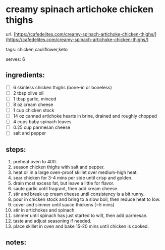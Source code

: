 # creamy spinach artichoke chicken thighs
url: [https://cafedelites.com/creamy-spinach-artichoke-chicken-thighs/](https://cafedelites.com/creamy-spinach-artichoke-chicken-thighs/)

tags:  chicken,cauliflower,keto

serves: 6

## ingredients:
- [ ] 6 skinless chicken thighs (bone-in or boneless)
- [ ] 2 tbsp olive oil
- [ ] 1 tbsp garlic, minced
- [ ] 8 oz cream cheese
- [ ] 1 cup chicken stock
- [ ] 14 oz canned artichoke hearts in brine, drained and roughly chopped
- [ ] 4 cups baby spinach leaves
- [ ] 0.25 cup parmesan cheese
- [ ] salt and pepper

## steps:
1.  preheat oven to 400.
2.  season chicken thighs with salt and pepper.
3.  heat oil in a large oven-proof skillet over medium-high heat.
4.  sear chicken for 3-4 mins per side until crisp and golden.
5.  drain most excess fat, but leave a little for flavor.
6.  saute garlic until fragrant, then add cream cheese.
7.  stir and break up cream cheese until consistency is a bit runny.
8.  pour in chicken stock and bring to a slow boil, then reduce heat to low.
9.  cover and simmer until sauce thickens (~5 mins)
10. stir in artichokes and spinach.
11. simmer until spinach has just started to wilt, then add parmesan.
12. taste and adjust seasoning if needed.
13. place skillet in oven and bake 15-20 mins until chicken is cooked.

## notes:
